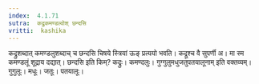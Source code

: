 ```yaml
---
index:  4.1.71
sutra:  कद्रुकमण्डल्वोश् छन्दसि
vritti:  kashika 
---
```


कद्रुशब्दात् कमण्डलुशब्दाच् च छन्दसि चिषये स्त्रियां ऊङ् प्रत्ययो भवति। कद्रूश्च वै सुपर्णी अ। मा स्म कमण्डलूं शूद्राय दद्यात्। छन्दसि इति किम्? कद्रुः। कमण्दलुः। गुग्गुलुमधुजतुपतयालूनाम् इति वक्तव्यम्। गुगुलूः। मधूः। जतूः। पतयालूः।

